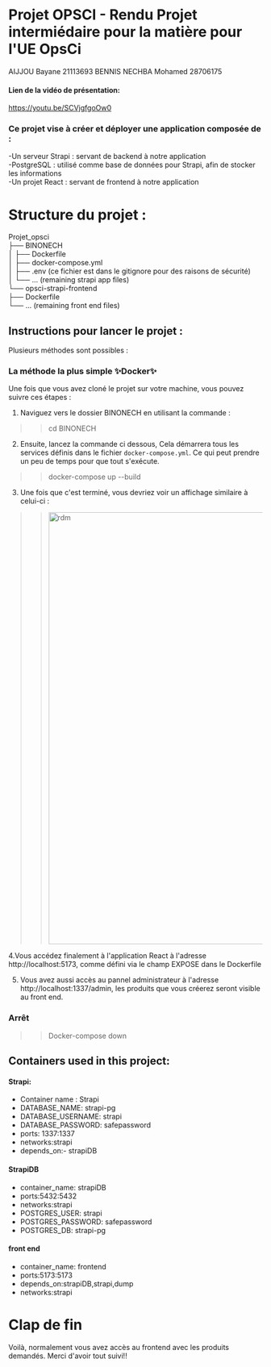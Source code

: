 # Projet OPSCI - Rendu Projet intermiédaire pour la matière pour l'UE OpsCi 
AIJJOU Bayane 21113693
BENNIS NECHBA Mohamed 28706175

#### Lien de la vidéo de présentation: 
https://youtu.be/SCVjgfgoOw0
### Ce projet vise à créer et déployer une application composée de :

-Un serveur Strapi : servant de backend à notre application\
-PostgreSQL : utilisé comme base de données pour Strapi, afin de stocker les informations\
-Un projet React : servant de frontend à notre application
# Structure du projet :
Projet_opsci\
├── BINONECH\
│   ├── Dockerfile\
│   ├── docker-compose.yml\
│   ├── .env (ce fichier est dans le gitignore pour des raisons de sécurité)\
│   └── ... (remaining strapi app files)\
└── opsci-strapi-frontend\
    ├── Dockerfile\
    └── ... (remaining front end files)
## Instructions pour lancer le projet :

Plusieurs méthodes sont possibles :

### La méthode la plus simple ✨Docker✨

Une fois que vous avez cloné le projet sur votre machine, vous pouvez suivre ces étapes :

1. Naviguez vers le dossier BINONECH en utilisant la commande :
>>cd BINONECH

2. Ensuite, lancez la commande ci dessous, Cela démarrera tous les services définis dans le fichier `docker-compose.yml`.
Ce qui peut prendre un peu de temps pour que tout s'exécute.
>>docker-compose up --build


3. Une fois que c'est terminé, vous devriez voir un affichage similaire à celui-ci :
>><img width="857" alt="rdm" src="https://github.com/hasleyy6/Projet-opsci/assets/141744710/2475a0a3-b470-4a36-8a7b-9d612d97ce93">

4.Vous accédez finalement à l'application React à l'adresse http://localhost:5173, comme défini via le champ EXPOSE dans le Dockerfile

5. Vous avez aussi accès au pannel administrateur à l'adresse http://localhost:1337/admin, les produits que vous créerez seront visible au front end.

### Arrêt
>>Docker-compose down

## Containers used in this project:
#### Strapi:
- Container name : Strapi
- DATABASE_NAME: strapi-pg
- DATABASE_USERNAME: strapi
- DATABASE_PASSWORD: safepassword
- ports: 1337:1337
- networks:strapi
- depends_on:- strapiDB

#### StrapiDB
- container_name: strapiDB
- ports:5432:5432
- networks:strapi
- POSTGRES_USER: strapi
- POSTGRES_PASSWORD: safepassword
- POSTGRES_DB: strapi-pg

#### front end
- container_name: frontend
- ports:5173:5173
- depends_on:strapiDB,strapi,dump
- networks:strapi

# Clap de fin
Voilà, normalement vous avez accès au frontend avec les produits demandés. Merci d'avoir tout suivi!!

